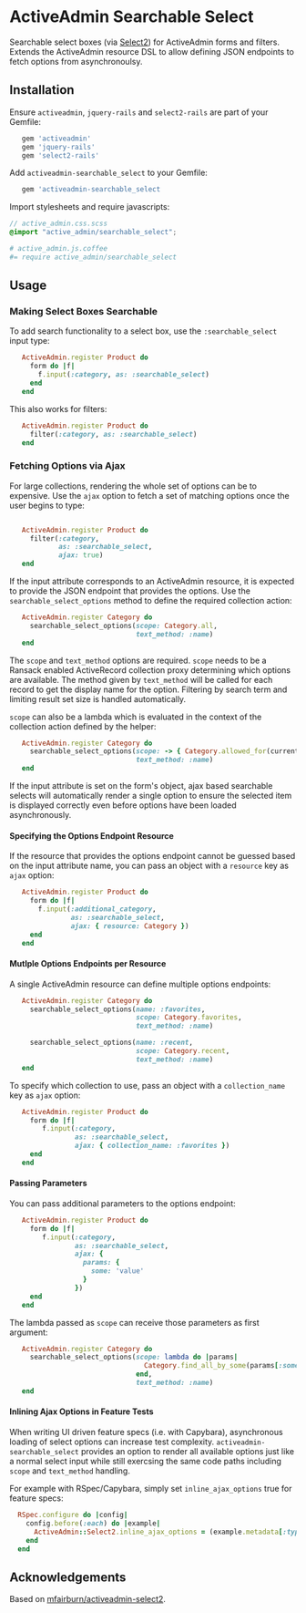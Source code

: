 # ActiveAdmin Searchable Select

Searchable select boxes (via [Select2](https://select2.org/)) for
ActiveAdmin forms and filters. Extends the ActiveAdmin resource DSL to
allow defining JSON endpoints to fetch options from asynchronoulsy.

## Installation

Ensure `activeadmin`, `jquery-rails` and `select2-rails` are part of
your Gemfile:

```ruby
   gem 'activeadmin'
   gem 'jquery-rails'
   gem 'select2-rails'
```

Add `activeadmin-searchable_select` to your Gemfile:

```ruby
   gem 'activeadmin-searchable_select
```

Import stylesheets and require javascripts:

```scss
// active_admin.css.scss
@import "active_admin/searchable_select";
```

```coffee
# active_admin.js.coffee
#= require active_admin/searchable_select
```

## Usage

### Making Select Boxes Searchable

To add search functionality to a select box, use the
`:searchable_select` input type:

```ruby
   ActiveAdmin.register Product do
     form do |f|
       f.input(:category, as: :searchable_select)
     end
   end
```

This also works for filters:

```ruby
   ActiveAdmin.register Product do
     filter(:category, as: :searchable_select)
   end
```

### Fetching Options via Ajax

For large collections, rendering the whole set of options can be to
expensive. Use the `ajax` option to fetch a set of matching options
once the user begins to type:

```ruby

   ActiveAdmin.register Product do
     filter(:category,
            as: :searchable_select,
            ajax: true)
   end
```

If the input attribute corresponds to an ActiveAdmin resource, it is
expected to provide the JSON endpoint that provides the options. Use
the `searchable_select_options` method to define the required
collection action:

```ruby
   ActiveAdmin.register Category do
     searchable_select_options(scope: Category.all,
                               text_method: :name)
   end
```

The `scope` and `text_method` options are required. `scope` needs to
be a Ransack enabled ActiveRecord collection proxy determining which
options are available. The method given by `text_method` will be
called for each record to get the display name for the
option. Filtering by search term and limiting result set size is
handled automatically.

`scope` can also be a lambda which is evaluated in the context of the
collection action defined by the helper:

```ruby
   ActiveAdmin.register Category do
     searchable_select_options(scope: -> { Category.allowed_for(current_user) },
                               text_method: :name)
   end
```

If the input attribute is set on the form's object, ajax based
searchable selects will automatically render a single option to ensure
the selected item is displayed correctly even before options have been
loaded asynchronously.

#### Specifying the Options Endpoint Resource

If the resource that provides the options endpoint cannot be guessed
based on the input attribute name, you can pass an object with a
`resource` key as `ajax` option:

```ruby
   ActiveAdmin.register Product do
     form do |f|
       f.input(:additional_category,
               as: :searchable_select,
               ajax: { resource: Category })
     end
   end
```

#### Mutlple Options Endpoints per Resource

A single ActiveAdmin resource can define multiple options endpoints:

```ruby
   ActiveAdmin.register Category do
     searchable_select_options(name: :favorites,
                               scope: Category.favorites,
                               text_method: :name)

     searchable_select_options(name: :recent,
                               scope: Category.recent,
                               text_method: :name)
   end
```

To specify which collection to use, pass an object with a
`collection_name` key as `ajax` option:

```ruby
   ActiveAdmin.register Product do
     form do |f|
        f.input(:category,
                as: :searchable_select,
                ajax: { collection_name: :favorites })
     end
   end
```

#### Passing Parameters

You can pass additional parameters to the options endpoint:

```ruby
   ActiveAdmin.register Product do
     form do |f|
        f.input(:category,
                as: :searchable_select,
                ajax: {
                  params: {
                    some: 'value'
                  }
                })
     end
   end
```

The lambda passed as `scope` can receive those parameters as first
argument:

```ruby
   ActiveAdmin.register Category do
     searchable_select_options(scope: lambda do |params|
                                 Category.find_all_by_some(params[:some])
                               end,
                               text_method: :name)
   end
```

#### Inlining Ajax Options in Feature Tests

When writing UI driven feature specs (i.e. with Capybara),
asynchronous loading of select options can increase test
complexity. `activeadmin-searchable_select` provides an option to
render all available options just like a normal select input while
still exercsing the same code paths including `scope` and
`text_method` handling.

For example with RSpec/Capybara, simply set `inline_ajax_options` true
for feature specs:

```ruby
  RSpec.configure do |config|
    config.before(:each) do |example|
      ActiveAdmin::Select2.inline_ajax_options = (example.metadata[:type] == :feature)
    end
  end

```

## Acknowledgements

Based on
[mfairburn/activeadmin-select2](https://github.com/mfairburn/activeadmin-select2).
